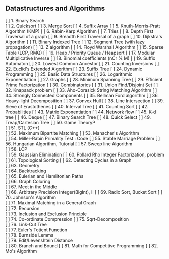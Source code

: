 ## Datastructures and Algorithms

[ ] 1. Binary Search   
[ ] 2. Quicksort 
[ ] 3. Merge Sort
[ ] 4. Suffix Array 
[ ] 5. Knuth-Morris-Pratt Algorithm (KMP) 
[ ] 6. Rabin-Karp Algorithm 
[ ] 7. Tries 
[ ] 8. Depth First Traversal of a graph 
[ ] 9. Breadth First Traversal of a graph 
[ ] 10. Dijkstra's Algorithm 
[ ] 11. Binary Indexed Tree 
[ ] 12. Segment Tree (with lazy propagation) 
[ ] 13. Z algorithm 
[ ] 14. Floyd Warshall Algorithm 
[ ] 15. Sparse Table (LCP, RMQ) 
[ ] 16. Heap / Priority Queue / Heapsort 
[ ] 17. Modular Multiplicative Inverse
[ ] 18. Binomial coefficients (nCr % M)
[ ] 19. Suffix Automaton 
[ ] 20. Lowest Common Ancestor 
[ ] 21. Counting Inversions 
[ ] 22. Euclid's Extended Algorithm
[ ] 23. Suffix Tree 
[ ] 24. Dynamic Programming 
[ ] 25. Basic Data Structures 
[ ] 26. Logarithmic Exponentiation
[ ] 27. Graphs 
[ ] 28. Minimum Spanning Tree 
[ ] 29. Efficient Prime Factorization
[ ] 30. Combinatorics 
[ ] 31. Union Find/Disjoint Set 
[ ] 32. Knapsack problem 
[ ] 33. Aho-Corasick String Matching Algorithm 
[ ] 34. Strongly Connected Components 
[ ] 35. Bellman Ford algorithm 
[ ] 36. Heavy-light Decomposition 
[ ] 37. Convex Hull 
[ ] 38. Line Intersection 
[ ] 39. Sieve of Erastothenes
[ ] 40. Interval Tree 
[ ] 41. Counting Sort
[ ] 42. Probabilities
[ ] 43. Matrix Exponentiation 
[ ] 44. Network flow 
[ ] 45. K-d tree 
[ ] 46. Deque
[ ] 47. Binary Search Tree 
[ ] 48. Quick Select 
[ ] 49. Treap/Cartesian Tree 
[ ] 50. Game TheoryP       
[ ] 51. STL (C++)       
[ ] 52. Maximum Bipartite Matching
[ ] 53. Manacher's Algorithm       
[ ] 54. Miller-Rabin Primality Test : Code
[ ] 55. Stable Marriage Problem
[ ] 56. Hungarian Algorithm, Tutorial
[ ] 57. Sweep line Algorithm       
[ ] 58. LCP       
[ ] 59. Gaussian Elimination
[ ] 60. Pollard Rho Integer Factorization, problem
[ ] 61. Topological Sorting
[ ] 62. Detecting Cycles in a Graph       
[ ] 63. Geometry       
[ ] 64. Backtracking       
[ ] 65. Eulerian and Hamiltonian Paths       
[ ] 66. Graph Coloring       
[ ] 67. Meet in the Middle       
[ ] 68. Arbitrary Precision Integer(BigInt), II
[ ] 69. Radix Sort, Bucket Sort
[ ] 70. Johnson's Algorithm       
[ ] 71. Maximal Matching in a General Graph       
[ ] 72. Recursion       
[ ] 73. Inclusion and Exclusion Principle       
[ ] 74. Co-ordinate Compression
[ ] 75. Sqrt-Decomposition       
[ ] 76. Link-Cut Tree       
[ ] 77. Euler's Totient Function       
[ ] 78. Burnside Lemma       
[ ] 79. Edit/Levenshtein Distance       
[ ] 80. Branch and Bound
[ ] 81. Math for Competitive Programming
[ ] 82. Mo's Algorithm       